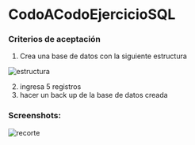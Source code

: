 # CodoACodoEjercicioSQL

### Criterios de aceptación
1) Crea una base de datos con la siguiente estructura

![estructura](https://user-images.githubusercontent.com/88750230/171300849-e050b5d0-519c-40f8-ac29-6c5948bce425.png)

2) ingresa 5 registros
3) hacer un back up de la base de datos creada

### Screenshots: 

![recorte](https://user-images.githubusercontent.com/88750230/171300599-ac1c5523-df92-49d8-af7d-a30f8d6bad8a.png)

